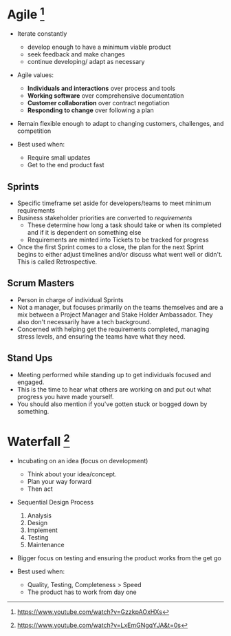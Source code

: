 # Agile [^1]
- Iterate constantly
	- develop enough to have a minimum viable product
	- seek feedback and make changes
	- continue developing/ adapt as necessary
- Agile values:
	- **Individuals and interactions** over process and tools
	- **Working software** over comprehensive documentation
	- **Customer collaboration** over contract negotiation
	- **Responding to change** over following a plan
- Remain flexible enough to adapt to changing customers, challenges, and competition

- Best used when:
	- Require small updates
	- Get to the end product fast
## Sprints
- Specific timeframe set aside for developers/teams to meet minimum requirements
- Business stakeholder priorities are converted to *requirements*
	- These determine how long a task should take or when its completed and if it is dependent on something else
	- Requirements are minted into Tickets to be tracked for progress
- Once the first Sprint comes to a close, the plan for the next Sprint begins to either adjust timelines and/or discuss what went well or didn't. This is called Retrospective.
## Scrum Masters
- Person in charge of individual Sprints
- Not a manager, but focuses primarily on the teams themselves and are a mix between a Project Manager and Stake Holder Ambassador. They also don't necessarily have a tech background.
- Concerned with helping get the requirements completed, managing stress levels, and ensuring the teams have what they need.
## Stand Ups
- Meeting performed while standing up to get individuals focused and engaged.
- This is the time to hear what others are working on and put out what progress you have made yourself.
- You should also mention if you've gotten stuck or bogged down by something.

# Waterfall [^2]
- Incubating on an idea (focus on development)
	- Think about your idea/concept.
	- Plan your way forward
	- Then act
- Sequential Design Process
	1. Analysis
	2. Design
	3. Implement
	4. Testing
	5. Maintenance
- Bigger focus on testing and ensuring the product works from the get go

- Best used when:
	- Quality, Testing, Completeness > Speed
	- The product has to work from day one



[^1]: https://www.youtube.com/watch?v=GzzkpAOxHXs
[^2]: https://www.youtube.com/watch?v=LxEmGNgqYJA&t=0s
